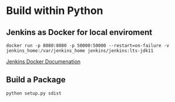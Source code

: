 # Build within Python

## Jenkins as Docker for local enviroment
`docker run -p 8080:8080 -p 50000:50000 --restart=on-failure -v jenkins_home:/var/jenkins_home jenkins/jenkins:lts-jdk11`

[Jenkins Docker Documenation](https://github.com/jenkinsci/docker/blob/master/README.md)

## Build a Package
`python setup.py sdist`
